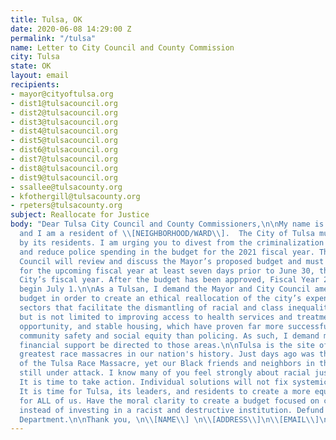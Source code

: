 ```yaml
---
title: Tulsa, OK
date: 2020-06-08 14:29:00 Z
permalink: "/tulsa"
name: Letter to City Council and County Commission
city: Tulsa
state: OK
layout: email
recipients:
- mayor@cityoftulsa.org
- dist1@tulsacouncil.org
- dist2@tulsacouncil.org
- dist3@tulsacouncil.org
- dist4@tulsacouncil.org
- dist5@tulsacouncil.org
- dist6@tulsacouncil.org
- dist7@tulsacouncil.org
- dist8@tulsacouncil.org
- dist9@tulsacouncil.org
- ssallee@tulsacounty.org
- kfothergill@tulsacounty.org
- rpeters@tulsacounty.org
subject: Reallocate for Justice
body: "Dear Tulsa City Council and County Commissioners,\n\nMy name is \\[YOUR NAME\\]
  and I am a resident of \\[NEIGHBORHOOD/WARD\\].  The City of Tulsa must do better
  by its residents. I am urging you to divest from the criminalization of our community
  and reduce police spending in the budget for the 2021 fiscal year. The Tulsa City
  Council will review and discuss the Mayor’s proposed budget and must approve a budget
  for the upcoming fiscal year at least seven days prior to June 30, the end of the
  City’s fiscal year. After the budget has been approved, Fiscal Year 20 -21 will
  begin July 1.\n\nAs a Tulsan, I demand the Mayor and City Council amend the proposed
  budget in order to create an ethical reallocation of the city’s expenditures towards
  sectors that facilitate the dismantling of racial and class inequality. This includes,
  but is not limited to improving access to health services and treatment, educational
  opportunity, and stable housing, which have proven far more successful at promoting
  community safety and social equity than policing. As such, I demand more aggressive
  financial support be directed to those areas.\n\nTulsa is the site of one of the
  greatest race massacres in our nation's history. Just days ago was the 99th Anniversary
  of the Tulsa Race Massacre, yet our Black friends and neighbors in this city are
  still under attack. I know many of you feel strongly about racial justice and equity.
  It is time to take action. Individual solutions will not fix systemic problems.
  It is time for Tulsa, its leaders, and residents to create a more equitable city
  for ALL of us. Have the moral clarity to create a budget focused on communities
  instead of investing in a racist and destructive institution. Defund the Tulsa Police
  Department.\n\nThank you, \n\\[NAME\\] \n\\[ADDRESS\\]\n\\[EMAIL\\]\n\\[PHONE NUMBER\\]"
---
```

